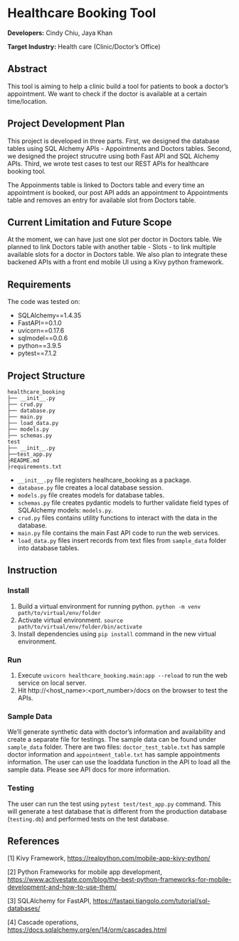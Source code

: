# Healthcare Booking Tool

**Developers:** Cindy Chiu, Jaya Khan 

**Target Industry:** Health care (Clinic/Doctor’s Office)

## Abstract
This tool is aiming to help a clinic build a tool for patients to book a doctor’s appointment. We want to check if the doctor is available at a certain time/location. 

## Project Development Plan 
This project is developed in three parts. First, we designed the database tables using SQL Alchemy APIs - Appointments and Doctors tables. Second, we designed the project strucutre using both Fast API and SQL Alchemy APIs. Third, we wrote test cases to test our REST APIs for healthcare booking tool. 

The Appoinments table is linked to Doctors table and every time an appointment is booked, our post API adds an appointment to Appointments table and removes an entry for available slot from Doctors table. 

## Current Limitation and Future Scope
At the moment, we can have just one slot per doctor in Doctors table. We planned to link Doctors table with another table - Slots - to link multiple available slots for a doctor in Doctors table. We also plan to integrate these backened APIs with a front end mobile UI using a Kivy python framework.

## Requirements
The code was tested on:
- SQLAlchemy==1.4.35
- FastAPI==0.1.0
- uvicorn==0.17.6
- sqlmodel==0.0.6
- python==3.9.5
- pytest==7.1.2


## Project Structure
                                                                               
    healthcare_booking
    ├── __init__.py
    ├── crud.py                    
    ├── database.py             
    ├── main.py 
    ├── load_data.py           
    ├── models.py             
    ├── schemas.py    
    test
    ├── __init__.py
    ├──test_app.py 
    ├README.md 
    ├requirements.txt 
 

* `__init__.py` file registers healhcare_booking as a package.
* `database.py` file creates a local database session.
* `models.py` file creates models for database tables.
* `schemas.py` file creates pydantic models to further validate field types of SQLAlchemy models: `models.py`.
* `crud.py` files contains utility functions to interact with the data in the database.
* `main.py` file contains the main Fast API code to run the web services.
* `load_data.py` files insert records from text files from `sample_data` folder into database tables.

## Instruction

### Install

1. Build a virtual environment for running python. `python -m venv path/to/virtual/env/folder`
2. Activate virtual environment. `source path/to/virtual/env/folder/bin/activate`
3. Install dependencies using `pip install` command in the new virtual environment.

### Run

1. Execute `uvicorn healthcare_booking.main:app --reload` to run the web service on local server.
2. Hit http://<host_name>:<port_number>/docs on the browser to test the APIs.


### Sample Data
We’ll generate synthetic data with doctor’s information and availability and create a separate file for testings. The sample data can be found under `sample_data` folder. There are two files: `doctor_test_table.txt` has sample doctor information and `appointment_table.txt` has sample appointments information. The user can use the loaddata function in the API to load all the sample data. Please see API docs for more information. 

### Testing
The user can run the test using `pytest test/test_app.py` command. This will generate a test database that is different from the production database (`testing.db`) and performed tests on the test database. 

## References

[1] Kivy Framework, https://realpython.com/mobile-app-kivy-python/  

[2] Python Frameworks for mobile app development, https://www.activestate.com/blog/the-best-python-frameworks-for-mobile-development-and-how-to-use-them/

[3] SQLAlchemy for FastAPI, https://fastapi.tiangolo.com/tutorial/sql-databases/

[4] Cascade operations, https://docs.sqlalchemy.org/en/14/orm/cascades.html
